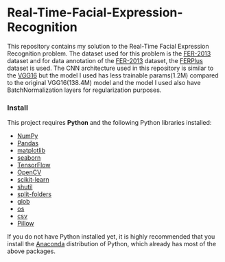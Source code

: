 # Real-Time-Facial-Expression-Recognition
This repository contains my solution to the Real-Time Facial Expression Recognition problem. The dataset used for this problem is the [FER-2013](https://www.kaggle.com/c/challenges-in-representation-learning-facial-expression-recognition-challenge/data) dataset and for data annotation of the [FER-2013](https://www.kaggle.com/c/challenges-in-representation-learning-facial-expression-recognition-challenge/data) dataset, the [FERPlus](https://github.com/microsoft/FERPlus) dataset is used. The CNN architecture used in this repository is similar to the [VGG16](https://arxiv.org/pdf/1409.1556.pdf) but the model I used has less trainable params(1.2M) compared to the original VGG16(138.4M) model and the model I used also have BatchNormalization layers for regularization purposes.

### Install
This project requires **Python** and the following Python libraries installed:
- [NumPy](https://www.numpy.org/)
- [Pandas](https://pandas.pydata.org/)
- [matplotlib](https://matplotlib.org/)
- [seaborn](https://seaborn.pydata.org/)
- [TensorFlow](https://www.tensorflow.org/)
- [OpenCV](https://opencv.org/)
- [scikit-learn](https://scikit-learn.org/stable/)
- [shutil](https://docs.python.org/3/library/shutil.html)
- [split-folders](https://pypi.org/project/split-folders)
- [glob](https://docs.python.org/3/library/glob.html)
- [os](https://docs.python.org/3/library/os.html)
- [csv](https://docs.python.org/3/library/csv.html)
- [Pillow](https://pypi.org/project/Pillow/2.2.1)

If you do not have Python installed yet, it is highly recommended that you install the [Anaconda](https://www.anaconda.com/) distribution of Python, which already has most of the above packages. 
